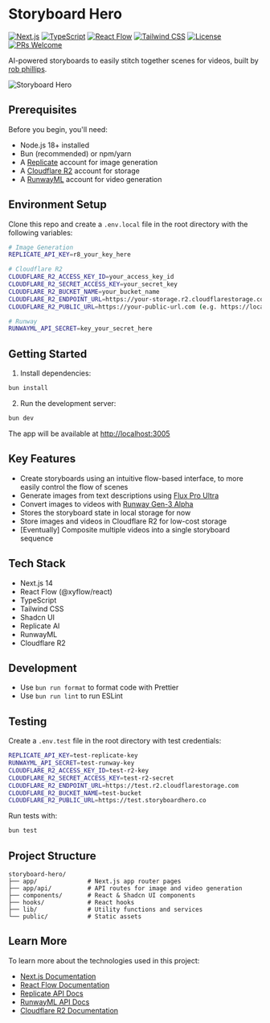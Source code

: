 # Storyboard Hero

[![Next.js](https://img.shields.io/badge/Next.js-14-black?style=flat&logo=next.js)](https://nextjs.org/)
[![TypeScript](https://img.shields.io/badge/TypeScript-5-blue?style=flat&logo=typescript)](https://www.typescriptlang.org/)
[![React Flow](https://img.shields.io/badge/React%20Flow-11.10-orange?style=flat&logo=react)](https://reactflow.dev/)
[![Tailwind CSS](https://img.shields.io/badge/Tailwind%20CSS-3-38B2AC?style=flat&logo=tailwind-css)](https://tailwindcss.com/)
[![License](https://img.shields.io/badge/License-MIT-green.svg)](https://opensource.org/licenses/MIT)
[![PRs Welcome](https://img.shields.io/badge/PRs-welcome-brightgreen.svg)](http://makeapullrequest.com)

AI-powered storyboards to easily stitch together scenes for videos, built by [rob phillips](https://robphillips.me).

![Storyboard Hero](https://github.com/user-attachments/assets/591e0b18-6fb3-4c8e-95eb-f1ee20c35e28)

## Prerequisites

Before you begin, you'll need:

- Node.js 18+ installed
- Bun (recommended) or npm/yarn
- A [Replicate](https://replicate.com) account for image generation
- A [Cloudflare R2](https://r2.cloudflarestorage.com) account for storage
- A [RunwayML](https://runwayml.com) account for video generation

## Environment Setup

Clone this repo and create a `.env.local` file in the root directory with the following variables:

```bash
# Image Generation
REPLICATE_API_KEY=r8_your_key_here

# Cloudflare R2
CLOUDFLARE_R2_ACCESS_KEY_ID=your_access_key_id
CLOUDFLARE_R2_SECRET_ACCESS_KEY=your_secret_key
CLOUDFLARE_R2_BUCKET_NAME=your_bucket_name
CLOUDFLARE_R2_ENDPOINT_URL=https://your-storage.r2.cloudflarestorage.com
CLOUDFLARE_R2_PUBLIC_URL=https://your-public-url.com (e.g. https://localhost.foho.ai)

# Runway
RUNWAYML_API_SECRET=key_your_secret_here
```

## Getting Started

1. Install dependencies:

```bash
bun install
```

2. Run the development server:

```bash
bun dev
```

The app will be available at [http://localhost:3005](http://localhost:3005)

## Key Features

- Create storyboards using an intuitive flow-based interface, to more easily control the flow of scenes
- Generate images from text descriptions using [Flux Pro Ultra](https://replicate.com/black-forest-labs/flux-1.1-pro-ultra)
- Convert images to videos with [Runway Gen-3 Alpha](https://runwayml.com/research/introducing-gen-3-alpha)
- Stores the storyboard state in local storage for now
- Store images and videos in Cloudflare R2 for low-cost storage
- [Eventually] Composite multiple videos into a single storyboard sequence

## Tech Stack

- Next.js 14
- React Flow (@xyflow/react)
- TypeScript
- Tailwind CSS
- Shadcn UI
- Replicate AI
- RunwayML
- Cloudflare R2

## Development

- Use `bun run format` to format code with Prettier
- Use `bun run lint` to run ESLint

## Testing

Create a `.env.test` file in the root directory with test credentials:

```bash
REPLICATE_API_KEY=test-replicate-key
RUNWAYML_API_SECRET=test-runway-key
CLOUDFLARE_R2_ACCESS_KEY_ID=test-r2-key
CLOUDFLARE_R2_SECRET_ACCESS_KEY=test-r2-secret
CLOUDFLARE_R2_ENDPOINT_URL=https://test.r2.cloudflarestorage.com
CLOUDFLARE_R2_BUCKET_NAME=test-bucket
CLOUDFLARE_R2_PUBLIC_URL=https://test.storyboardhero.co
```

Run tests with:

```bash
bun test
```

## Project Structure

```
storyboard-hero/
├── app/              # Next.js app router pages
├── app/api/          # API routes for image and video generation
├── components/       # React & Shadcn UI components
├── hooks/            # React hooks
├── lib/              # Utility functions and services
└── public/           # Static assets

```

## Learn More

To learn more about the technologies used in this project:

- [Next.js Documentation](https://nextjs.org/docs)
- [React Flow Documentation](https://reactflow.dev)
- [Replicate API Docs](https://replicate.com/docs)
- [RunwayML API Docs](https://docs.runwayml.com)
- [Cloudflare R2 Documentation](https://developers.cloudflare.com/r2)
